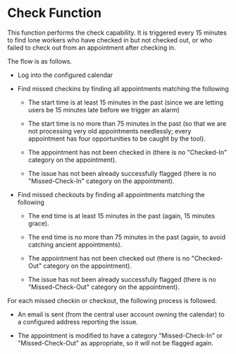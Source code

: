 # Check Function

This function performs the check capability. It is triggered every 15 minutes to find lone workers who have checked in but not checked out, or who failed to check out from an appointment after checking in.

The flow is as follows.

- Log into the configured calendar

- Find missed checkins by finding all appointments matching the following

    - The start time is at least 15 minutes in the past (since we are letting users be 15 minutes late before we trigger an alarm)

    - The start time is no more than 75 minutes in the past (so that we are not processing very old appointments needlessly; every appointment has four opportunities to be caught by the tool).

    - The appointment has not been checked in (there is no "Checked-In" category on the appointment).

    - The issue has not been already successfully flagged (there is no "Missed-Check-In" category on the appointment).

- Find missed checkouts by finding all appointments matching the following

    - The end time is at least 15 minutes in the past (again, 15 minutes grace).

    - The end time is no more than 75 minutes in the past (again, to avoid catching ancient appointments).

    - The appointment has not been checked out (there is no "Checked-Out" category on the appointment).

    - The issue has not been already successfully flagged (there is no "Missed-Check-Out" category on the appointment).

For each missed checkin or checkout, the following process is followed.

- An email is sent (from the central user account owning the calendar) to a configured address reporting the issue.

- The appointment is modified to have a category "Missed-Check-In" or "Missed-Check-Out" as appropriate, so it will not be flagged again.

